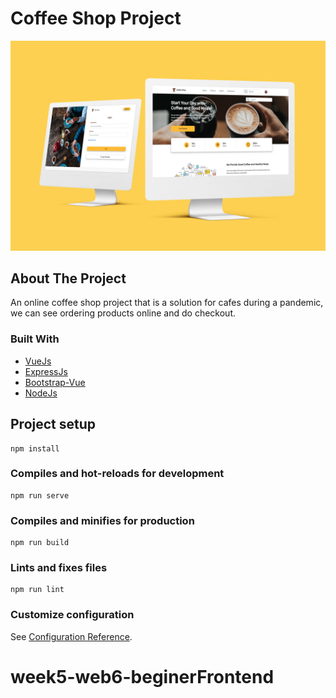 # Coffee Shop Project

![alt text](https://github.com/ivanrozak/Coffee-Shop_Vuemmerce/blob/main/src/assets/img/product/coffeeshop.jpg)

## About The Project
An online coffee shop project that is a solution for cafes during a pandemic, we can see ordering products online and do checkout.

### Built With

* [VueJs](https://vuejs.org/)
* [ExpressJs](https://expressjs.com/)
* [Bootstrap-Vue](https://bootstrap-vue.org/)
* [NodeJs](https://nodejs.org/)

## Project setup
```
npm install
```

### Compiles and hot-reloads for development
```
npm run serve
```

### Compiles and minifies for production
```
npm run build
```

### Lints and fixes files
```
npm run lint
```

### Customize configuration
See [Configuration Reference](https://cli.vuejs.org/config/).
# week5-web6-beginerFrontend
